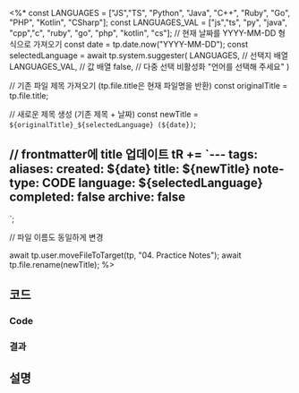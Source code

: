 <%*
  const LANGUAGES = ["JS","TS", "Python", "Java", "C++", "Ruby", "Go", "PHP", "Kotlin", "CSharp"];
  const LANGUAGES_VAL = ["js","ts", "py", "java", "cpp","c", "ruby", "go", "php", "kotlin", "cs"];
  // 현재 날짜를 YYYY-MM-DD 형식으로 가져오기
  const date = tp.date.now("YYYY-MM-DD");
  const selectedLanguage = await tp.system.suggester(
	  LANGUAGES, // 선택지 배열
	  LANGUAGES_VAL, // 값 배열
	  false, // 다중 선택 비활성화
	  "언어를 선택해 주세요"
  )
  
  // 기존 파일 제목 가져오기 (tp.file.title은 현재 파일명을 반환)
  const originalTitle = tp.file.title;
  
  // 새로운 제목 생성 (기존 제목 + 날짜)
  const newTitle = `${originalTitle}_${selectedLanguage} (${date})`;
  
  // frontmatter에 title 업데이트
  tR += `---
tags:
aliases: 
created: ${date}
title: ${newTitle}
note-type: CODE
language: ${selectedLanguage}
completed: false
archive: false
---
`;
  
  // 파일 이름도 동일하게 변경
  
  await tp.user.moveFileToTarget(tp, "04. Practice Notes");
  await tp.file.rename(newTitle);
%>

## 코드

### Code

### 결과

## 설명